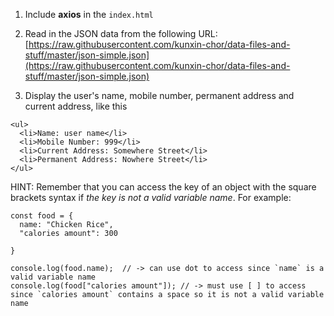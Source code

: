 1. Include **axios** in the `index.html`

2. Read in the JSON data from the following URL:  [https://raw.githubusercontent.com/kunxin-chor/data-files-and-stuff/master/json-simple.json](https://raw.githubusercontent.com/kunxin-chor/data-files-and-stuff/master/json-simple.json) 


3. Display the user's name, mobile number, permanent address and current address, like this
```
<ul>
  <li>Name: user name</li>  
  <li>Mobile Number: 999</li>
  <li>Current Address: Somewhere Street</li>
  <li>Permanent Address: Nowhere Street</li>
</ul>
```

HINT: Remember that you can access the key of an object with the square brackets syntax if *the key is not a valid variable name*. For example:
```
const food = {
  name: "Chicken Rice",
  "calories amount": 300

}

console.log(food.name);  // -> can use dot to access since `name` is a valid variable name
console.log(food["calories amount"]); // -> must use [ ] to access since `calories amount` contains a space so it is not a valid variable name
```
